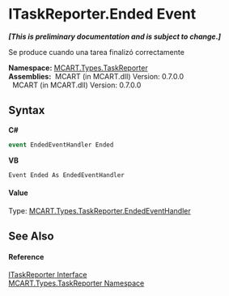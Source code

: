 # ITaskReporter.Ended Event
 _**\[This is preliminary documentation and is subject to change.\]**_

Se produce cuando una tarea finalizó correctamente

**Namespace:**&nbsp;<a href="256f3901-18cb-eeca-835c-7de778822db3">MCART.Types.TaskReporter</a><br />**Assemblies:**&nbsp;&nbsp;MCART (in MCART.dll) Version: 0.7.0.0<br />&nbsp;&nbsp;MCART (in MCART.dll) Version: 0.7.0.0<br />

## Syntax

**C#**<br />
``` C#
event EndedEventHandler Ended
```

**VB**<br />
``` VB
Event Ended As EndedEventHandler
```


#### Value
Type: <a href="a1b60e68-b8a3-e351-910d-370888216a59">MCART.Types.TaskReporter.EndedEventHandler</a>

## See Also


#### Reference
<a href="33635590-5f82-4893-14af-1a5de20591b5">ITaskReporter Interface</a><br /><a href="256f3901-18cb-eeca-835c-7de778822db3">MCART.Types.TaskReporter Namespace</a><br />